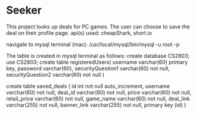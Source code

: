 # Seeker
This project looks up deals for PC games. 
The user can choose to save the deal on their profile page.
api(s) used:
  cheapShark, 
  short.io

navigate to mysql terminal (mac): /usr/local/mysql/bin/mysql -u root -p

The table is created in mysql terminal as follows:
create database CS2803;
use CS2803;
create table registeredUsers(
  username varchar(60) primary key,
  password varchar(60),
  securityQuestion1 varchar(60) not null,
  securityQuestion2 varchar(60) not null
)

create table saved_deals (
  id int not null auto_increment,
  username varchar(60) not null,
  deal_id varchar(60) not null,
  price varchar(60) not null,
  retail_price varchar(60) not null,
  game_name varchar(60) not null,
  deal_link varchar(255) not null,
  banner_link varchar(255) not null,
  primary key (id)
) 


